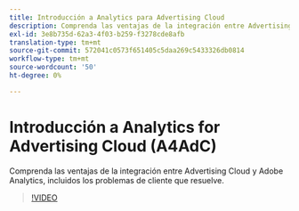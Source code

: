 ```yaml
---
title: Introducción a Analytics para Advertising Cloud
description: Comprenda las ventajas de la integración entre Advertising Cloud y Adobe Analytics, incluidos los problemas de cliente que resuelve.
exl-id: 3e8b735d-62a3-4f03-b259-f3278cde8afb
translation-type: tm+mt
source-git-commit: 572041c0573f651405c5daa269c5433326db0814
workflow-type: tm+mt
source-wordcount: '50'
ht-degree: 0%

---
```


# Introducción a Analytics for Advertising Cloud (A4AdC)

Comprenda las ventajas de la integración entre Advertising Cloud y Adobe Analytics, incluidos los problemas de cliente que resuelve.

>[!VIDEO](https://video.tv.adobe.com/v/33491)
